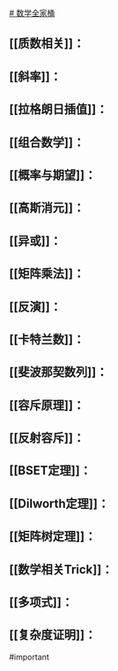 [# 数学全家桶](https://zhuanlan.zhihu.com/p/716987334)
## [[质数相关]]：

## [[斜率]]：
## [[拉格朗日插值]]：

## [[组合数学]]：

## [[概率与期望]]：

## [[高斯消元]]：
## [[异或]]：

## [[矩阵乘法]]：

## [[反演]]：

## [[卡特兰数]]：

## [[斐波那契数列]]：

## [[容斥原理]]：
## [[反射容斥]]：

## [[BSET定理]]：

## [[Dilworth定理]]：

## [[矩阵树定理]]：
## [[数学相关Trick]]：

## [[多项式]]：

## [[复杂度证明]]：



#important 